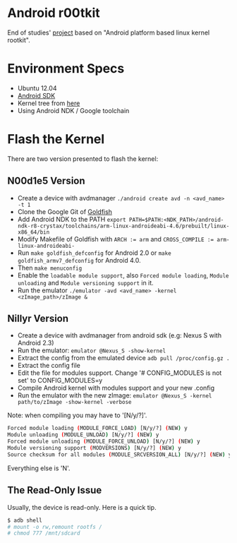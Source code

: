 # Android r00tkit

End of studies' [project](https://mastercsi.labri.fr/wp-content/uploads/2017/12/PER18.pdf) based on "Android platform based linux kernel rootkit".

# Environment Specs

- Ubuntu 12.04
- [Android SDK](https://developer.android.com/studio/index.html#command-tools)
- Kernel tree from [here](https://android.googlesource.com/kernel/goldfish)
- Using Android NDK / Google toolchain

# Flash the Kernel

There are two version presented to flash the kernel:

## N00d1e5 Version

- Create a device with avdmanager `./android create avd -n <avd_name> -t 1`
- Clone the Google Git of [Goldfish](http://android.googlesource.com/kernel/goldfish)
- Add Android NDK to the PATH `export PATH=$PATH:<NDK_PATH>/android-ndk-r8-crystax/toolchains/arm-linux-androideabi-4.6/prebuilt/linux-x86_64/bin`
- Modify Makefile of Goldfish with `ARCH := arm` and `CROSS_COMPILE := arm-linux-androideabi-`
- Run `make goldfish_defconfig` for Android 2.0 or `make goldfish_armv7_defconfig` for Android 4.0.
- Then `make menuconfig`
- Enable the `loadable module support`, also `Forced module loading`, `Module unloading` and `Module versioning support` in it.
- Run the emulator `./emulator -avd <avd_name> -kernel <zImage_path>/zImage &`

## Nillyr Version

- Create a device with avdmanager from android sdk (e.g: Nexus S with Android 2.3)
- Run the emulator: `emulator @Nexus_S -show-kernel`
- Extract the config from the emulated device `adb pull /proc/config.gz .`
- Extract the config file
- Edit the file for modules support. Change '# CONFIG_MODULES is not set' to CONFIG_MODULES=y
- Compile Android kernel with modules support and your new .config
- Run the emulator with the new zImage: `emulator @Nexus_S -kernel path/to/zImage -show-kernel -verbose`

Note: when compiling you may have to '[N/y/?]'.

```bash
Forced module loading (MODULE_FORCE_LOAD) [N/y/?] (NEW) y
Module unloading (MODULE_UNLOAD) [N/y/?] (NEW) y
Forced module unloading (MODULE_FORCE_UNLOAD) [N/y/?] (NEW) y
Module versioning support (MODVERSIONS) [N/y/?] (NEW) y
Source checksum for all modules (MODULE_SRCVERSION_ALL) [N/y/?] (NEW) y
```

Everything else is 'N'.

## The Read-Only Issue

Usually, the device is read-only. Here is a quick tip.

```bash
$ adb shell
# mount -o rw,remount rootfs /
# chmod 777 /mnt/sdcard
```
